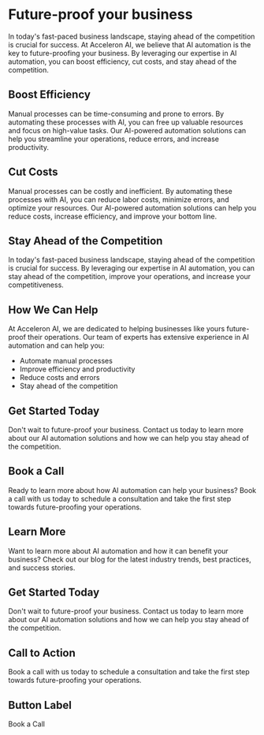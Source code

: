 **Future-proof your business**
================================

In today's fast-paced business landscape, staying ahead of the competition is crucial for success. At Acceleron AI, we believe that AI automation is the key to future-proofing your business. By leveraging our expertise in AI automation, you can boost efficiency, cut costs, and stay ahead of the competition.

**Boost Efficiency**
-------------------

Manual processes can be time-consuming and prone to errors. By automating these processes with AI, you can free up valuable resources and focus on high-value tasks. Our AI-powered automation solutions can help you streamline your operations, reduce errors, and increase productivity.

**Cut Costs**
------------

Manual processes can be costly and inefficient. By automating these processes with AI, you can reduce labor costs, minimize errors, and optimize your resources. Our AI-powered automation solutions can help you reduce costs, increase efficiency, and improve your bottom line.

**Stay Ahead of the Competition**
--------------------------------

In today's fast-paced business landscape, staying ahead of the competition is crucial for success. By leveraging our expertise in AI automation, you can stay ahead of the competition, improve your operations, and increase your competitiveness.

**How We Can Help**
-------------------

At Acceleron AI, we are dedicated to helping businesses like yours future-proof their operations. Our team of experts has extensive experience in AI automation and can help you:

* Automate manual processes
* Improve efficiency and productivity
* Reduce costs and errors
* Stay ahead of the competition

**Get Started Today**
----------------------

Don't wait to future-proof your business. Contact us today to learn more about our AI automation solutions and how we can help you stay ahead of the competition.

**Book a Call**
--------------

Ready to learn more about how AI automation can help your business? Book a call with us today to schedule a consultation and take the first step towards future-proofing your operations.

**Learn More**
--------------

Want to learn more about AI automation and how it can benefit your business? Check out our blog for the latest industry trends, best practices, and success stories.

**Get Started Today**
----------------------

Don't wait to future-proof your business. Contact us today to learn more about our AI automation solutions and how we can help you stay ahead of the competition.

**Call to Action**
------------------

Book a call with us today to schedule a consultation and take the first step towards future-proofing your operations.

**Button Label**
----------------

Book a Call